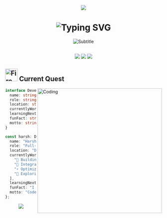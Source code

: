 <div align="center">
  <img src="https://capsule-render.vercel.app/api?type=waving&color=0:FF6B6B,50:4ECDC4,100:45B7D1&height=120&section=header&text=&fontSize=0&animation=twinkling"/>
</div>

<h1 align="center">
  <img src="https://readme-typing-svg.herokuapp.com?font=JetBrains+Mono&size=40&duration=3000&pause=1000&color=FF6B6B&center=true&vCenter=true&multiline=true&width=600&height=100&lines=Hey+there!+I'm+Harsh+%F0%9F%91%8B;Full-Stack+Developer+%F0%9F%9A%80;AI+Enthusiast+%F0%9F%A4%96;Problem+Solver+%F0%9F%A7%A9" alt="Typing SVG" />
</h1>

<div align="center">
  <img src="https://readme-typing-svg.herokuapp.com?font=Fira+Code&size=22&duration=1000&pause=500&color=4ECDC4&center=true&vCenter=true&width=600&lines=Building+digital+experiences+that+matter+✨;Turning+ideas+into+reality+💡;Code+%7C+Create+%7C+Innovate+🎯" alt="Subtitle" />
</div>

<br>

<p align="center">
  <img src="https://img.shields.io/badge/Frontend-React%20%7C%20Next.js-61DAFB?style=for-the-badge&logo=react&logoColor=white&labelColor=1a1a1a&color=FF6B6B" />
  <img src="https://img.shields.io/badge/Backend-Node.js%20%7C%20Express-339933?style=for-the-badge&logo=node.js&logoColor=white&labelColor=1a1a1a&color=4ECDC4" />
  <img src="https://img.shields.io/badge/Database-MongoDB%20%7C%20Firebase-4EA94B?style=for-the-badge&logo=mongodb&logoColor=white&labelColor=1a1a1a&color=45B7D1" />
</p>

## <img src="https://user-images.githubusercontent.com/74038190/216122041-518ac897-8d92-4c6b-9b3f-ca01dcaf38ee.png" alt="Fire" width="40" /> Current Quest

<img align="right" alt="Coding" width="400" src="https://user-images.githubusercontent.com/74038190/229223263-cf2e4b07-2615-4f87-9c38-e37600f8381a.gif">

```typescript
interface Developer {
  name: string;
  role: string;
  location: string;
  currentlyWorking: string[];
  learningNext: string[];
  funFact: string;
  motto: string;
}

const harsh: Developer = {
  name: "Harsh Kumar",
  role: "Full-Stack Developer & AI Enthusiast",
  location: "Delhi, India 🇮🇳",
  currentlyWorking: [
    "🚀 Building cool websites",
    "🤖 Integrating AI into web applications", 
    "⚡ Optimizing React performance & UX",
    "🔐 Exploring Web3 & blockchain technologies"
  ],
  learningNext: ["System Design", "DevOps", "Machine Learning"],
  funFact: "I debug with console.log and I'm not ashamed! 😅",
  motto: "Code with passion, debug with patience! 💻✨"
};
```

<div align="center">
  <img src="https://capsule-render.vercel.app/api?type=waving&color=0:FF6B6B,50:4ECDC4,100:45B7D1&height=120&section=footer&animation=twinkling"/>
</div>
